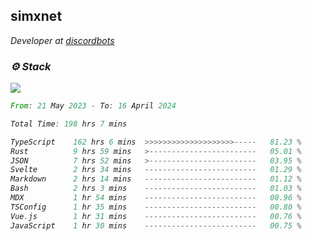 <h2>simxnet</h2>
<p><em>Developer at <a href="https://github.com/dbotslist">discordbots</a></p>

### ⚙️ Stack
![](https://skillicons.dev/icons?i=git,docker,js,ts,cloudflare,css,deno,express,cpp,rust,arduino,graphql,html,nestjs,react,apollo,bash,lua,nextjs,nodejs,ps,powershell,neovim,postgres,tailwind,prisma)

<!--START_SECTION:waka-->

```rust
From: 21 May 2023 - To: 16 April 2024

Total Time: 198 hrs 7 mins

TypeScript    162 hrs 6 mins  >>>>>>>>>>>>>>>>>>>>-----   81.23 %
Rust          9 hrs 59 mins   >------------------------   05.01 %
JSON          7 hrs 52 mins   >------------------------   03.95 %
Svelte        2 hrs 34 mins   -------------------------   01.29 %
Markdown      2 hrs 14 mins   -------------------------   01.12 %
Bash          2 hrs 3 mins    -------------------------   01.03 %
MDX           1 hr 54 mins    -------------------------   00.96 %
TSConfig      1 hr 35 mins    -------------------------   00.80 %
Vue.js        1 hr 31 mins    -------------------------   00.76 %
JavaScript    1 hr 30 mins    -------------------------   00.75 %
```

<!--END_SECTION:waka-->


<!--
<p align="center">
     <a href="https://discord.gg/HhybNhchcC"><img src="https://invidget.switchblade.xyz/sejc7TnX6N" align="center" ><a>
</p> 
-->
